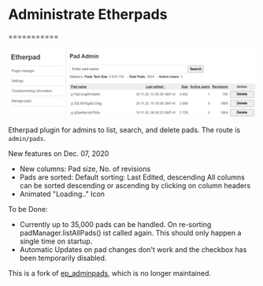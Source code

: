 # Administrate Etherpads
===========

![Screen shot](docs/img/preview.png)

Etherpad plugin for admins to list, search, and delete pads. The route
is `admin/pads`.

New features on Dec. 07, 2020
- New columns: Pad size, No. of revisions
- Pads are sorted: Default sorting: Last Edited, descending
  All columns can be sorted descending or ascending by clicking on column headers
- Animated "Loading.." Icon


To be Done:
- Currently up to 35,000 pads can be handled. On re-sorting padManager.listAllPads() ist called again.
  This should only happen a single time on startup.
- Automatic Updates on pad changes don't work and the checkbox has been temporarily disabled.

This is a fork of
[ep_adminpads](https://github.com/spcsser/ep_adminpads), which is no
longer maintained.
